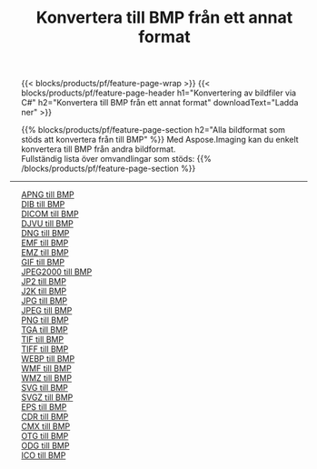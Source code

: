 ﻿---
title: Konvertera till BMP från ett annat format 
weight: 3920
url: /sv/net/conversion/to/bmp 
lang: sv
langdirlevel: 2
locales: zh-hans,ja,it,ru,de,es,fr,nl,id,lt,pl,pt,vi,tr,ko,zh-hant,ar,hi,th,sv,cs,uk,he
description: Med Aspose.Imaging kan du enkelt konvertera till BMP från andra format
---

{{< blocks/products/pf/feature-page-wrap >}}
{{< blocks/products/pf/feature-page-header h1="Konvertering av bildfiler via C#" h2="Konvertera till BMP från ett annat format" downloadText="Ladda ner" >}}


{{% blocks/products/pf/feature-page-section  h2="Alla bildformat som stöds att konvertera från till BMP" %}}
Med Aspose.Imaging kan du enkelt konvertera till BMP från andra bildformat.
<br/>
Fullständig lista över omvandlingar som stöds:
{{% /blocks/products/pf/feature-page-section %}}
<div class="container-fluid productfamilypage bg-gray">
    <div class="convertypes bg-gray agp-content section">
        <div class="container">
		<hr style="margin-left:-20px;"/>
		<div class="row other-converters">
		    <div class='col-md-2 other-converter remove-lp remove-rp'><a href="/imaging/sv/net/conversion/apng-to-bmp" >APNG till BMP</a></div>
<div class='col-md-2 other-converter remove-lp remove-rp'><a href="/imaging/sv/net/conversion/dib-to-bmp" >DIB till BMP</a></div>
<div class='col-md-2 other-converter remove-lp remove-rp'><a href="/imaging/sv/net/conversion/dicom-to-bmp" >DICOM till BMP</a></div>
<div class='col-md-2 other-converter remove-lp remove-rp'><a href="/imaging/sv/net/conversion/djvu-to-bmp" >DJVU till BMP</a></div>
<div class='col-md-2 other-converter remove-lp remove-rp'><a href="/imaging/sv/net/conversion/dng-to-bmp" >DNG till BMP</a></div>
<div class='col-md-2 other-converter remove-lp remove-rp'><a href="/imaging/sv/net/conversion/emf-to-bmp" >EMF till BMP</a></div>
<div class='col-md-2 other-converter remove-lp remove-rp'><a href="/imaging/sv/net/conversion/emz-to-bmp" >EMZ till BMP</a></div>
<div class='col-md-2 other-converter remove-lp remove-rp'><a href="/imaging/sv/net/conversion/gif-to-bmp" >GIF till BMP</a></div>
<div class='col-md-2 other-converter remove-lp remove-rp'><a href="/imaging/sv/net/conversion/jpeg2000-to-bmp" >JPEG2000 till BMP</a></div>
<div class='col-md-2 other-converter remove-lp remove-rp'><a href="/imaging/sv/net/conversion/jp2-to-bmp" >JP2 till BMP</a></div>
<div class='col-md-2 other-converter remove-lp remove-rp'><a href="/imaging/sv/net/conversion/j2k-to-bmp" >J2K till BMP</a></div>
<div class='col-md-2 other-converter remove-lp remove-rp'><a href="/imaging/sv/net/conversion/jpg-to-bmp" >JPG till BMP</a></div>
<div class='col-md-2 other-converter remove-lp remove-rp'><a href="/imaging/sv/net/conversion/jpeg-to-bmp" >JPEG till BMP</a></div>
<div class='col-md-2 other-converter remove-lp remove-rp'><a href="/imaging/sv/net/conversion/png-to-bmp" >PNG till BMP</a></div>
<div class='col-md-2 other-converter remove-lp remove-rp'><a href="/imaging/sv/net/conversion/tga-to-bmp" >TGA till BMP</a></div>
<div class='col-md-2 other-converter remove-lp remove-rp'><a href="/imaging/sv/net/conversion/tif-to-bmp" >TIF till BMP</a></div>
<div class='col-md-2 other-converter remove-lp remove-rp'><a href="/imaging/sv/net/conversion/tiff-to-bmp" >TIFF till BMP</a></div>
<div class='col-md-2 other-converter remove-lp remove-rp'><a href="/imaging/sv/net/conversion/webp-to-bmp" >WEBP till BMP</a></div>
<div class='col-md-2 other-converter remove-lp remove-rp'><a href="/imaging/sv/net/conversion/wmf-to-bmp" >WMF till BMP</a></div>
<div class='col-md-2 other-converter remove-lp remove-rp'><a href="/imaging/sv/net/conversion/wmz-to-bmp" >WMZ till BMP</a></div>
<div class='col-md-2 other-converter remove-lp remove-rp'><a href="/imaging/sv/net/conversion/svg-to-bmp" >SVG till BMP</a></div>
<div class='col-md-2 other-converter remove-lp remove-rp'><a href="/imaging/sv/net/conversion/svgz-to-bmp" >SVGZ till BMP</a></div>
<div class='col-md-2 other-converter remove-lp remove-rp'><a href="/imaging/sv/net/conversion/eps-to-bmp" >EPS till BMP</a></div>
<div class='col-md-2 other-converter remove-lp remove-rp'><a href="/imaging/sv/net/conversion/cdr-to-bmp" >CDR till BMP</a></div>
<div class='col-md-2 other-converter remove-lp remove-rp'><a href="/imaging/sv/net/conversion/cmx-to-bmp" >CMX till BMP</a></div>
<div class='col-md-2 other-converter remove-lp remove-rp'><a href="/imaging/sv/net/conversion/otg-to-bmp" >OTG till BMP</a></div>
<div class='col-md-2 other-converter remove-lp remove-rp'><a href="/imaging/sv/net/conversion/odg-to-bmp" >ODG till BMP</a></div>
<div class='col-md-2 other-converter remove-lp remove-rp'><a href="/imaging/sv/net/conversion/ico-to-bmp" >ICO till BMP</a></div>
                </div>
        </div>
    </div>
</div>
<br/>

